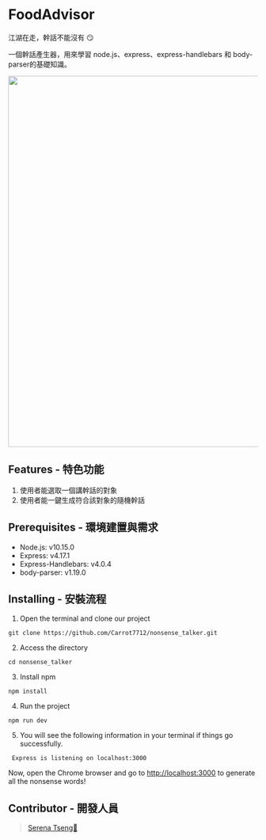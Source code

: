 # FoodAdvisor

江湖在走，幹話不能沒有 😏

一個幹話產生器，用來學習 node.js、express、express-handlebars 和 body-parser的基礎知識。

<div align=center><img width="750" src="https://i.imgur.com/phrc7Be.png"></div>

## Features - 特色功能

1. 使用者能選取一個講幹話的對象
2. 使用者能一鍵生成符合該對象的隨機幹話

## Prerequisites - 環境建置與需求

- Node.js: v10.15.0
- Express: v4.17.1
- Express-Handlebars: v4.0.4
- body-parser: v1.19.0

## Installing - 安裝流程

1. Open the terminal and clone our project

```
git clone https://github.com/Carrot7712/nonsense_talker.git
```

2. Access the directory

```
cd nonsense_talker
```

3. Install npm

```
npm install
```

4. Run the project

```
npm run dev
```

5. You will see the following information in your terminal if things go successfully.

```
 Express is listening on localhost:3000
```

Now, open the Chrome browser and go to [http://localhost:3000](http://localhost:3000) to generate all the nonsense words!

## Contributor - 開發人員

> [Serena Tseng🥕](https://github.com/Carrot7712)
